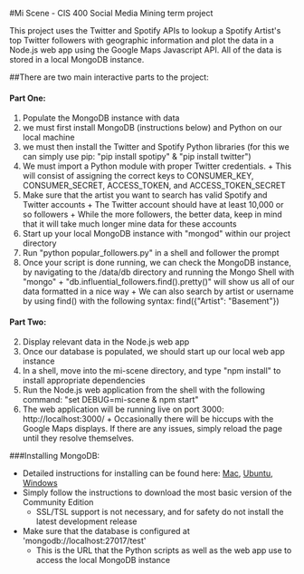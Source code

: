 #Mi Scene - CIS 400 Social Media Mining term project

This project uses the Twitter and Spotify APIs to lookup a Spotify Artist's top
Twitter followers with geographic information and plot the data in a Node.js
web app using the Google Maps Javascript API. All of the data is stored in a
local MongoDB instance.

##There are two main interactive parts to the project:
#### Part One:
1. Populate the MongoDB instance with data
  1. we must first install MongoDB (instructions below) and Python on our local machine
  2. we must then install the Twitter and Spotify Python libraries (for this we can simply use pip: "pip install spotipy" & "pip install twitter")
  3. We must import a Python module with proper Twitter credentials.
    + This will consist of assigning the correct keys to CONSUMER_KEY, CONSUMER_SECRET, ACCESS_TOKEN, and ACCESS_TOKEN_SECRET
  4. Make sure that the artist you want to search has valid Spotify and Twitter accounts
    + The Twitter account should have at least 10,000 or so followers
    + While the more followers, the better data, keep in mind that it will take much longer mine data for these accounts
  5. Start up your local MongoDB instance with "mongod" within our project directory
  6. Run "python popular_followers.py" in a shell and follower the prompt
  7. Once your script is done running, we can check the MongoDB instance, by navigating to the /data/db directory and running the Mongo Shell with "mongo"
    + "db.influential_followers.find().pretty()" will show us all of our data formatted in a nice way
    + We can also search by artist or username by using find() with the following syntax: find({"Artist": "Basement"})
#### Part Two:
2. Display relevant data in the Node.js web app
  1. Once our database is populated, we should start up our local web app instance
  2. In a shell, move into the mi-scene directory, and type "npm install" to install appropriate dependencies
  3. Run the Node.js web application from the shell with the following command: "set DEBUG=mi-scene & npm start"
  4. The web application will be running live on port 3000: http://localhost:3000/
    + Occasionally there will be hiccups with the Google Maps displays. If there are any issues, simply reload the page until they resolve themselves.

###Installing MongoDB:
+ Detailed instructions for installing can be found here: [Mac](https://docs.mongodb.com/v3.2/tutorial/install-mongodb-on-os-x/), [Ubuntu](https://docs.mongodb.com/v3.2/tutorial/install-mongodb-on-ubuntu/), [Windows](https://docs.mongodb.com/v3.2/tutorial/install-mongodb-on-windows/)
+ Simply follow the instructions to download the most basic version of the Community Edition
  + SSL/TSL support is not necessary, and for safety do not install the latest development release
+ Make sure that the database is configured at 'mongodb://localhost:27017/test'
  + This is the URL that the Python scripts as well as the web app use to access the local MongoDB instance 

